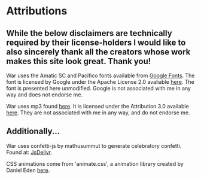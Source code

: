 # Attributions

## While the below disclaimers are technically required by their license-holders I would like to also sincerely thank all the creators whose work makes this site look great. Thank you!


War uses the Amatic SC and Pacifico fonts available from [Google Fonts](https://fonts.google.com/specimen/Amatic+SC?sidebar.open=true&selection.family=Amatic+SC|Pacifico). The font is licensed by Google under the Apache License 2.0 avaliable [here](https://github.com/googlefonts/robotoslab/blob/master/LICENSE.txt). The font is presented here unmodified. Google is not associated with me in any way and does not endorse me.

War uses mp3 found [here](http://soundbible.com/1257-Jolly-Laugh.html). It is licensed under the Attribution 3.0 available [here](https://creativecommons.org/licenses/by/3.0/legalcode). They are not associated with me in any way, and do not endorse me. 

## Additionally...

War uses confetti-js by mathusummut to generate celebratory confetti. Found at: [JsDelivr](https://cdn.jsdelivr.net/gh/mathusummut/confetti.js/confetti.min.js).

CSS animations come from 'animate.css', a animation library created by Daniel Eden [here](https://daneden.github.io/animate.css/).